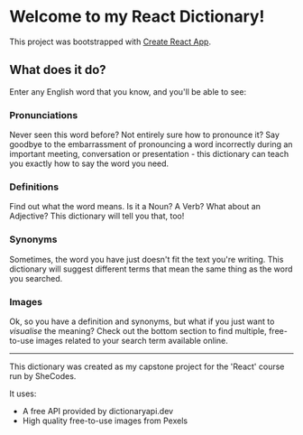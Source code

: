 # Welcome to my React Dictionary!

This project was bootstrapped with [Create React App](https://github.com/facebook/create-react-app).

## What does it do?

Enter any English word that you know, and you'll be able to see:

### Pronunciations

Never seen this word before? Not entirely sure how to pronounce it? 
Say goodbye to the embarrassment of pronouncing a word incorrectly during an important meeting, conversation or presentation - this dictionary can teach you exactly how to say the word you need. 

### Definitions

Find out what the word means. Is it a Noun? A Verb? What about an Adjective? 
This dictionary will tell you that, too!

### Synonyms

Sometimes, the word you have just doesn't fit the text you're writing. 
This dictionary will suggest different terms that mean the same thing as the word you searched. 

### Images

Ok, so you have a definition and synonyms, but what if you just want to *visualise* the meaning?
Check out the bottom section to find multiple, free-to-use images related to your search term available online. 

<hr />

This dictionary was created as my capstone project for the 'React' course run by SheCodes. 


It uses:
- A free API provided by dictionaryapi.dev
- High quality free-to-use images from Pexels
